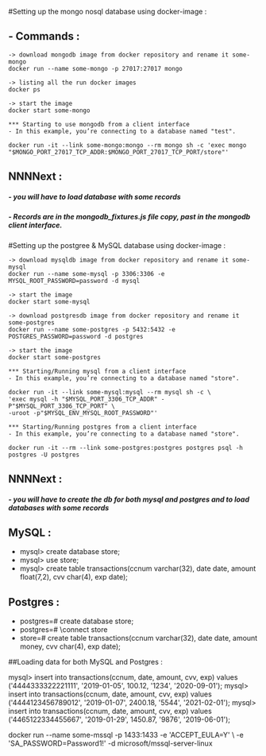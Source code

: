 #Setting up the mongo nosql database using docker-image :

## - Commands :

    -> download mongodb image from docker repository and rename it some-mongo
    docker run --name some-mongo -p 27017:27017 mongo 
    
    -> listing all the run docker images
    docker ps 
    
    -> start the image
    docker start some-mongo 
    
    *** Starting to use mongodb from a client interface
    - In this example, you’re connecting to a database named "test".
    
    docker run -it --link some-mongo:mongo --rm mongo sh -c 'exec mongo "$MONGO_PORT_27017_TCP_ADDR:$MONGO_PORT_27017_TCP_PORT/store"'
    
## NNNNext :

##### - you will have to load database with some records 
##### - Records are in the mongodb_fixtures.js file copy, past in the mongodb client interface.

#Setting up the postgree & MySQL database using docker-image :

    -> download mysqldb image from docker repository and rename it some-mysql
    docker run --name some-mysql -p 3306:3306 -e MYSQL_ROOT_PASSWORD=password -d mysql
    
    -> start the image
    docker start some-mysql
    
    -> download postgresdb image from docker repository and rename it some-postgres
    docker run --name some-postgres -p 5432:5432 -e POSTGRES_PASSWORD=password -d postgres
    
    -> start the image
    docker start some-postgres
    
    *** Starting/Running mysql from a client interface
    - In this example, you’re connecting to a database named "store".
    
    docker run -it --link some-mysql:mysql --rm mysql sh -c \
    'exec mysql -h "$MYSQL_PORT_3306_TCP_ADDR" -P"$MYSQL_PORT_3306_TCP_PORT" \
    -uroot -p"$MYSQL_ENV_MYSQL_ROOT_PASSWORD"'
    
    *** Starting/Running postgres from a client interface
    - In this example, you’re connecting to a database named "store".
    
    docker run -it --rm --link some-postgres:postgres postgres psql -h postgres -U postgres
    
## NNNNext :
    
##### - you will have to create the db for both mysql and postgres and to load databases with some records 

## MySQL :

- mysql> create database store; 
- mysql> use store;
- mysql> create table transactions(ccnum varchar(32), date date, amount float(7,2), cvv char(4), exp date);

## Postgres :

- postgres=# create database store;
- postgres=# \connect store
- store=# create table transactions(ccnum varchar(32), date date, amount money, cvv char(4), exp date);

##Loading data for both MySQL and Postgres :

mysql> insert into transactions(ccnum, date, amount, cvv, exp) values
 ('4444333322221111', '2019-01-05', 100.12, '1234', '2020-09-01');
mysql> insert into transactions(ccnum, date, amount, cvv, exp) values
 ('4444123456789012', '2019-01-07', 2400.18, '5544', '2021-02-01');
mysql> insert into transactions(ccnum, date, amount, cvv, exp) values
 ('4465122334455667', '2019-01-29', 1450.87, '9876', '2019-06-01');


docker run --name some-mssql -p 1433:1433 -e 'ACCEPT_EULA=Y' \ -e 'SA_PASSWORD=Password1!' -d microsoft/mssql-server-linux